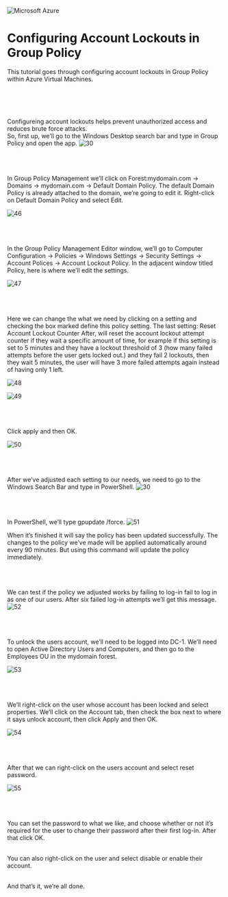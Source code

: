 ![Microsoft Azure](https://github.com/user-attachments/assets/9d061557-5f9c-45a2-a871-1e949df02143)

<h1>Configuring Account Lockouts in Group Policy</h1>
This tutorial goes through configuring account lockouts in Group Policy within Azure Virtual Machines.<br /><br><br><br><br>


Configureing account lockouts helps prevent unauthorized access and reduces brute force attacks.<br> 
So, first up, we’ll go to the Windows Desktop search bar and type in Group Policy and open the app.
![30](https://github.com/user-attachments/assets/cee79cfa-ea3b-4f67-b255-afa86be487ce)<br><br><br><br>





In Group Policy Management we’ll click on Forest:mydomain.com -> Domains -> mydomain.com -> Default Domain Policy.
The default Domain Policy is already attached to the domain, we’re going to edit it.
Right-click on Default Domain Policy and select Edit.

![46](https://github.com/user-attachments/assets/01c7237e-f5d5-4869-ade3-cfeb247def29)<br><br><br><br>




In the Group Policy Management Editor window, we’ll go to Computer Configuration -> Policies -> Windows Settings -> Security Settings -> Account Polices -> Account Lockout Policy.
In the adjacent window titled Policy, here is where we’ll edit the settings. 

![47](https://github.com/user-attachments/assets/7c386727-a4b0-4f6f-b531-f328a506b248)<br><br><br><br>




Here we can change the what we need by clicking on a setting and checking the box marked define this policy setting. 
The last setting: Reset Account Lockout Counter After, will reset the account lockout attempt counter if they wait a specific amount of time, for example if this setting is set to 5 minutes and they have a lockout threshold of 3 (how many failed attempts before the user gets locked out.) and they fail 2 lockouts, then they wait 5 minutes, the user will have 3 more failed attempts again instead of having only 1 left.<br>

![48](https://github.com/user-attachments/assets/389cd282-22ec-42e4-b40a-397ba0996c86)

![49](https://github.com/user-attachments/assets/931bc540-ffdc-4504-b592-6b481838e687)<br><br><br><br>



Click apply and then OK.

![50](https://github.com/user-attachments/assets/5f4e3f52-d8c2-4fea-b772-d8ed13f4ea42)<br><br><br><br>



After we’ve adjusted each setting to our needs, we need to go to the Windows Search Bar and type in PowerShell.
![30](https://github.com/user-attachments/assets/da937aed-35a6-4187-b1a0-2be54df6def6)<br><br><br><br>



In PowerShell, we’ll type gpupdate /force.
![51](https://github.com/user-attachments/assets/a937b0a1-b8cc-484a-91f9-1d49fa34e368)<br>


When it’s finished it will say the policy has been updated successfully.
The changes to the policy we’ve made will be applied automatically around every 90 minutes. But using this command will update the policy immediately.
<br><br><br><br>

We can test if the policy we adjusted works by failing to log-in fail to log in as one of our users.
After six failed log-in attempts we’ll get this message.<br>
![52](https://github.com/user-attachments/assets/b37b8385-3da4-4195-8aec-b4d037657888)<br><br><br><br>



To unlock the users account, we’ll need to be logged into DC-1. We’ll need to open Active Directory Users and Computers, and then go to the Employees OU in the mydomain forest.

![53](https://github.com/user-attachments/assets/3a191a56-ea21-4f59-9b84-378a66f5b554)<br><br><br><br>




We’ll right-click on the user whose account has been locked and select properties. We’ll click on the Account tab, then check the box next to where it says unlock account, then click Apply and then OK.

![54](https://github.com/user-attachments/assets/ad81a4aa-f5b1-4b3e-95d7-48e290c91481)<br><br><br><br>




After that we can right-click on the users account and select reset password.

![55](https://github.com/user-attachments/assets/4bf5df08-baf1-4e8b-9a0e-4ea1c300fe0c)<br><br><br><br>




You can set the password to what we like, and choose whether or not it’s required for the user to change their password after their first log-in. 
After that click OK.<br><br>

You can also right-click on the user and select disable or enable their account.<br><br>

And that’s it, we’re all done.

